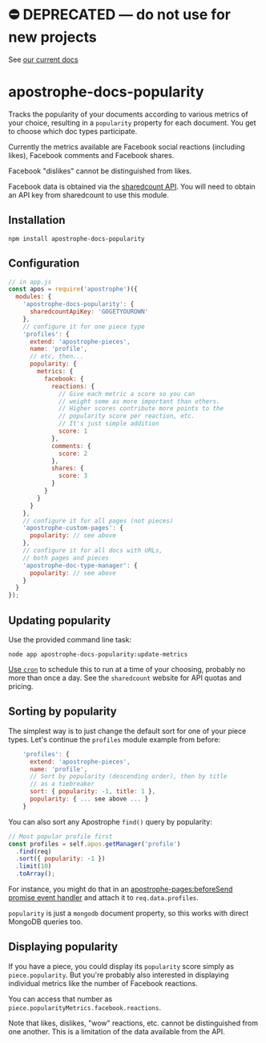 # ⛔️ **DEPRECATED** — do not use for new projects

See [our current docs](https://docs.apostrophecms.org/)

# apostrophe-docs-popularity

Tracks the popularity of your documents according to various metrics of your choice,
resulting in a `popularity` property for each document. You get to choose which
doc types participate.

Currently the metrics available are Facebook social reactions (including likes),
Facebook comments and Facebook shares.

Facebook "dislikes" cannot be distinguished from likes.

Facebook data is obtained via the [sharedcount API](https://sharedcount.com). You will
need to obtain an API key from sharedcount to use this module.

## Installation

```
npm install apostrophe-docs-popularity
```

## Configuration

```javascript
// in app.js
const apos = require('apostrophe')({
  modules: {
    'apostrophe-docs-popularity': {
      sharedcountApiKey: 'GOGETYOUROWN'
    },
    // configure it for one piece type
    'profiles': {
      extend: 'apostrophe-pieces',
      name: 'profile',
      // etc, then...
      popularity: {
        metrics: {
          facebook: {
            reactions: {
              // Give each metric a score so you can
              // weight some as more important than others.
              // Higher scores contribute more points to the
              // popularity score per reaction, etc.
              // It's just simple addition
              score: 1
            },
            comments: {
              score: 2
            },
            shares: {
              score: 3
            }
          }
        }
      }
    },
    // configure it for all pages (not pieces)
    'apostrophe-custom-pages': {
      popularity: // see above
    },
    // configure it for all docs with URLs,
    // both pages and pieces
    'apostrophe-doc-type-manager': {
      popularity: // see above
    }
  }
});
```

## Updating popularity

Use the provided command line task:

```
node app apostrophe-docs-popularity:update-metrics
```

[Use `cron`](https://opensource.com/article/17/11/how-use-cron-linux) to schedule this to
run at a time of your choosing, probably no more than once a day. See the `sharedcount`
website for API quotas and pricing.

## Sorting by popularity

The simplest way is to just change the default sort for one of your piece types.
Let's continue the `profiles` module example from before:

```javascript
    'profiles': {
      extend: 'apostrophe-pieces',
      name: 'profile',
      // Sort by popularity (descending order), then by title
      // as a tiebreaker
      sort: { popularity: -1, title: 1 },
      popularity: { ... see above ... }
    }
```

You can also sort any Apostrophe `find()` query by popularity:

```javascript
// Most popular profile first
const profiles = self.apos.getManager('profile')
  .find(req)
  .sort({ popularity: -1 })
  .limit(10)
  .toArray();
```

For instance, you might do that in an
[apostrophe-pages:beforeSend promise event handler](https://apostrophecms.org/docs/events.html)
and attach it to `req.data.profiles`.

`popularity` is just a `mongodb` document property, so this works with direct MongoDB
queries too.

## Displaying popularity

If you have a piece, you could display its `popularity` score simply as `piece.popularity`.
But you're probably also interested in displaying individual metrics like the
number of Facebook reactions.

You can access that number as `piece.popularityMetrics.facebook.reactions`.

Note that likes, dislikes, "wow" reactions, etc. cannot be distinguished from one another.
This is a limitation of the data available from the API.

